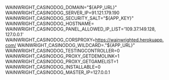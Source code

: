 WAINWRIGHT_CASINODOG_DOMAIN="${APP_URL}"
WAINWRIGHT_CASINODOG_SERVER_IP=91.121.179.190
WAINWRIGHT_CASINODOG_SECURITY_SALT="${APP_KEY}"
WAINWRIGHT_CASINODOG_HOSTNAME=
WAINWRIGHT_CASINODOG_PANEL_ALLOWED_IP_LIST='109.37.149.128, 127.0.0.1'
WAINWRIGHT_CASINODOG_CORSPROXY=https://wainwrighted.herokuapp.com/
WAINWRIGHT_CASINODOG_WILDCARD=."${APP_URL}"
WAINWRIGHT_CASINODOG_TESTINGCONTROLLER=0
WAINWRIGHT_CASINODOG_PROXY_GETDEMOLINK=1
WAINWRIGHT_CASINODOG_PROXY_GETGAMELIST=1
WAINWRIGHT_CASINODOG_INSTALLABLE=0
WAINWRIGHT_CASINODOG_MASTER_IP=127.0.0.1